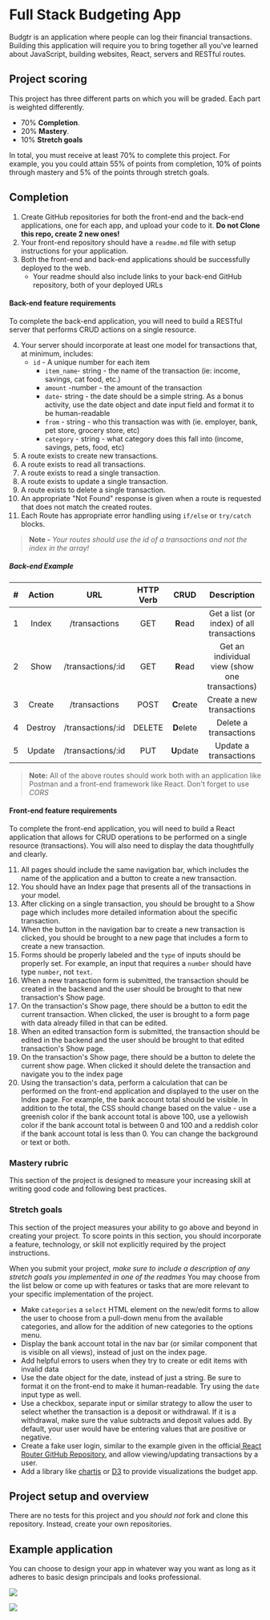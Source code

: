 # Full Stack Budgeting App

Budgtr is an application where people can log their financial transactions. Building this application will require you to bring together all you've learned about JavaScript, building websites, React, servers and RESTful routes.

## Project scoring

This project has three different parts on which you will be graded. Each part is weighted differently.

- 70% **Completion**.
- 20% **Mastery**.
- 10% **Stretch goals**

In total, you must receive at least 70% to complete this project. For example, you you could attain 55% of points from completion, 10% of points through mastery and 5% of the points through stretch goals.

## Completion

1. Create GitHub repositories for both the front-end and the back-end applications, one for each app, and upload your code to it. **Do not Clone this repo, create 2 new ones!**
1. Your front-end repository should have a `readme.md` file with setup instructions for your application.
1. Both the front-end and back-end applications should be successfully deployed to the web.
   - Your readme should also include links to your back-end GitHub repository, both of your deployed URLs

#### Back-end feature requirements

To complete the back-end application, you will need to build a RESTful server that performs CRUD actions on a single resource.

4. Your server should incorporate at least one model for transactions that, at minimum, includes:
   - `id` - A unique number for each item
     - `item_name`- string - the name of the transaction (ie: income, savings, cat food, etc.)
     - `amount` -number - the amount of the transaction
     - `date`- string - the date should be a simple string. As a bonus activity, use the date object and date input field and format it to be human-readable
     - `from` - string - who this transaction was with (ie. employer, bank, pet store, grocery store, etc)
     - `category` - string - what category does this fall into (income, savings, pets, food, etc)
1. A route exists to create new transactions.
1. A route exists to read all transactions.
1. A route exists to read a single transaction.
1. A route exists to update a single transaction.
1. A route exists to delete a single transaction.
1. An appropriate "Not Found" response is given when a route is requested that does not match the created routes.
1. Each Route has appropriate error handling using `if/else` or `try/catch` blocks.

> **Note -** *Your routes should use the id of a transactions and not the index in the array!*

##### Back-end Example

|  #  | Action  |        URL        | HTTP Verb |    CRUD    |                  Description                   |
| :-: | :-----: | :---------------: | :-------: | :--------: | :--------------------------------------------: |
|  1  |  Index  |   /transactions   |    GET    |  **R**ead  |   Get a list (or index) of all transactions    |
|  2  |  Show   | /transactions/:id |    GET    |  **R**ead  | Get an individual view (show one transactions) |
|  3  | Create  |   /transactions   |   POST    | **C**reate |           Create a new transactions            |
|  4  | Destroy | /transactions/:id |  DELETE   | **D**elete |             Delete a transactions              |
|  5  | Update  | /transactions/:id |    PUT    | **U**pdate |             Update a transactions              |

> **Note:** All of the above routes should work both with an application like Postman and a front-end framework like React. Don't forget to use *CORS*

#### Front-end feature requirements

To complete the front-end application, you will need to build a React application that allows for CRUD operations to be performed on a single resource (transactions). You will also need to display the data thoughtfully and clearly.

11. All pages should include the same navigation bar, which includes the name of the application and a button to create a new transaction.
1. You should have an Index page that presents all of the transactions in your model.
1. After clicking on a single transaction, you should be brought to a Show page which includes more detailed information about the specific transaction.
1. When the button in the navigation bar to create a new transaction is clicked, you should be brought to a new page that includes a form to create a new transaction.
1. Forms should be properly labeled and the `type` of inputs should be properly set. For example, an input that requires a `number` should have type `number`, not `text`.
1. When a new transaction form is submitted, the transaction should be created in the backend and the user should be brought to that new transaction's Show page.
1. On the transaction's Show page, there should be a button to edit the current transaction. When clicked, the user is brought to a form page with data already filled in that can be edited.
1. When an edited transaction form is submitted, the transaction should be edited in the backend and the user should be brought to that edited transaction's Show page.
1. On the transaction's Show page, there should be a button to delete the current show page. When clicked it should delete the transaction and navigate you to the index page
1. Using the transaction's data, perform a calculation that can be performed on the front-end application and displayed to the user on the Index page. For example, the bank account total should be visible. In addition to the total, the CSS should change based on the value - use a greenish color if the bank account total is above 100, use a yellowish color if the bank account total is between 0 and 100 and a reddish color if the bank account total is less than 0. You can change the background or text or both.

### Mastery rubric

This section of the project is designed to measure your increasing skill at writing good code and following best practices.

### Stretch goals

This section of the project measures your ability to go above and beyond in creating your project. To score points in this section, you should incorporate a feature, technology, or skill not explicitly required by the project instructions.

When you submit your project, _make sure to include a description of any stretch goals you implemented in one of the readmes_ You may choose from the list below or come up with features or tasks that are more relevant to your specific implementation of the project.

- Make `categories` a `select` HTML element on the new/edit forms to allow the user to choose from a pull-down menu from the available categories, and allow for the addition of new categories to the options menu.
- Display the bank account total in the nav bar (or similar component that is visible on all views), instead of just on the index page.
- Add helpful errors to users when they try to create or edit items with invalid data
- Use the date object for the date, instead of just a string. Be sure to format it on the front-end to make it human-readable. Try using the `date` input type as well.
- Use a checkbox, separate input or similar strategy to allow the user to select whether the transaction is a deposit or withdrawal. If it is a withdrawal, make sure the value subtracts and deposit values add. By default, your user would have be entering values that are positive or negative.
- Create a fake user login, similar to the example given in the official[ React Router GitHub Repository](https://github.com/remix-run/react-router/tree/dev/examples/auth), and allow viewing/updating transactions by a user.
- Add a library like [chartjs](https://www.chartjs.org) or [D3](https://www.chartjs.org) to provide visualizations the budget app.

## Project setup and overview

There are no tests for this project and you _should not_ fork and clone this repository. Instead, create your own repositories.

## Example application

You can choose to design your app in whatever way you want as long as it adheres to basic design principals and looks professional.


![](./assets/index-page.png)

![](./assets/new-page.png)
